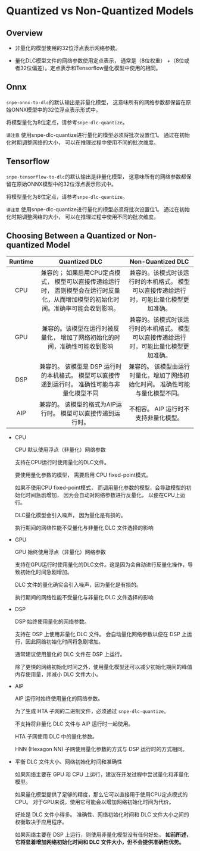# Quantized vs Non-Quantized Models

## Overview

- 非量化的模型使用的32位浮点表示网络参数。

- 量化DLC模型文件的网络参数使用定点表示， 通常是（8位权重） +（8位或者32位偏差）。定点表示和Tensorflow量化模型中使用的相同。

## Onnx

`snpe-onnx-to-dlc`的默认输出是非量化模型， 这意味所有的网络参数都保留在原始ONNX模型中的32位浮点表示形式中。 

将模型量化为8位定点，请参考`snpe-dlc-quantize`。

`请注意` 使用snpe-dlc-quantize进行量化的模型必须将批次设置位1。 通过在初始化时期调整网络的大小， 可以在推理过程中使用不同的批次维度。

## Tensorflow

`snpe-tensorflow-to-dlc`的默认输出是非量化模型， 这意味所有的网络参数都保留在原始ONNX模型中的32位浮点表示形式中。 

将模型量化为8位定点，请参考`snpe-dlc-quantize`。

`请注意` 使用snpe-dlc-quantize进行量化的模型必须将批次设置位1。 通过在初始化时期调整网络的大小， 可以在推理过程中使用不同的批次维度。

## Choosing Between a Quantized or Non-quantized Model

| Runtime |                        Quantized DLC                         |                      Non-Quantized DLC                       |
| :-----: | :----------------------------------------------------------: | :----------------------------------------------------------: |
|   CPU   | 兼容的； 如果启用CPU定点模式， 模型可以直接传递给运行时， 否则模型会在运行时反量化，从而增加模型的初始化时间。准确率可能会收到影响。 | 兼容的。该模式时该运行时的本机格式。 模型可以直接传递给运行时，可能比量化模型更加准确。 |
|   GPU   | 兼容的。该模型在运行时被反量化， 增加了网络初始化的时间，准确性可能收到影响 | 兼容的。该模式时该运行时的本机格式。 模型可以直接传递给运行时，可能比量化模型更加准确。 |
|   DSP   | 兼容的。 该模型是 DSP 运行时的本机格式。 模型可以直接传递到运行时。 准确性可能与非量化模型不同 | 兼容的。 该模型由运行时量化，增加了网络初始化时间。 准确性可能与量化模型不同。 |
|   AIP   | 兼容的。 该模型的格式为AIP运行时。 模型可以直接传递到运行时。 |            不相容。 AIP 运行时不支持非量化模型。             |

- CPU

  CPU 默认使用浮点（非量化）网络参数

  支持在CPU运行时使用量化的DLC文件。

  要使用量化参数的模型， 需要启用 CPU fixed-point模式。

  如果不使用CPU fixed-point模式， 而调用量化参数的模型，会导致模型的初始化时间急剧增加， 因为会自动对网络参数进行反量化， 以便在CPU上运行。

  DLC量化模型会引入噪声， 因为量化是有损的。

  执行期间的网络性能不受量化与非量化 DLC 文件选择的影响

- GPU

  GPU 始终使用浮点（非量化）网络参数

  支持在GPU运行时使用量化的DLC文件。这是因为会自动进行反量化操作，导致初始化时间急剧增加。

  DLC 文件的量化确实会引入噪声，因为量化是有损的。

  执行期间的网络性能不受量化与非量化 DLC 文件选择的影响

- DSP

  DSP 始终使用量化的网络参数。

  支持在 DSP 上使用非量化 DLC 文件。 会自动量化网络参数以便在 DSP 上运行，因此网络初始化时间将急剧增加。

  通常建议使用量化的 DLC 文件在 DSP 上运行。 

  除了更快的网络初始化时间之外，使用量化模型还可以减少初始化期间的峰值内存使用量，并减小 DLC 文件大小。

- AIP

  AIP 运行时始终使用量化的网络参数。

  为了生成 HTA 子网的二进制文件，必须通过 `snpe-dlc-quantize`。

  不支持将非量化 DLC 文件与 AIP 运行时一起使用。

  HTA 子网使用 DLC 中的量化参数。

  HNN (Hexagon NN) 子网使用量化参数的方式与 DSP 运行时的方式相同。

- 平衡 DLC 文件大小、网络初始化时间和准确性

  如果网络主要在 GPU 和 CPU 上运行，建议在开发过程中尝试量化和非量化模型。

  如果量化模型提供了足够的精度，那么它可以直接用于使用CPU定点模式的CPU。 对于GPU来说，使用它可能会以增加网络初始化时间为代价。 

  好处是 DLC 文件小得多。 准确性、网络初始化时间和 DLC 文件大小之间的权衡取决于应用程序。

  如果网络主要在 DSP 上运行，则使用非量化模型没有任何好处。 **如前所述，它将显着增加网络初始化时间和 DLC 文件大小，但不会提供准确性优势。**

  